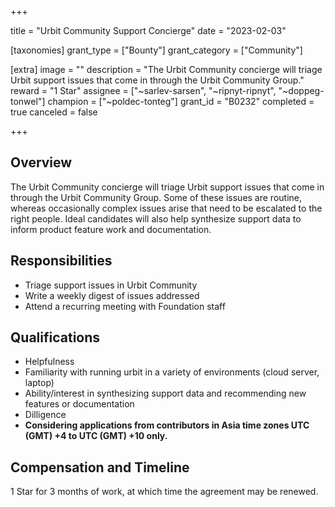 +++

title = "Urbit Community Support Concierge"
date = "2023-02-03"

[taxonomies]
grant_type = ["Bounty"]
grant_category = ["Community"]

[extra]
image = ""
description = "The Urbit Community concierge will triage Urbit support issues that come in through the Urbit Community Group."
reward = "1 Star"
assignee = ["~sarlev-sarsen", "~ripnyt-ripnyt", "~doppeg-tonwel"]
champion = ["~poldec-tonteg"]
grant_id = "B0232"
completed = true
canceled = false

+++

## Overview

The Urbit Community concierge will triage Urbit support issues that come in through the Urbit Community Group. Some of these issues are routine, whereas occasionally complex issues arise that need to be escalated to the right people. Ideal candidates will also help synthesize support data to inform product feature work and documentation.

## Responsibilities

- Triage support issues in Urbit Community
- Write a weekly digest of issues addressed
- Attend a recurring meeting with Foundation staff

## Qualifications

- Helpfulness
- Familiarity with running urbit in a variety of environments (cloud server, laptop)
- Ability/interest in synthesizing support data and recommending new features or documentation
- Dilligence
- **Considering applications from contributors in Asia time zones UTC (GMT) +4 to UTC (GMT) +10 only.**

## Compensation and Timeline

1 Star for 3 months of work, at which time the agreement may be renewed. 
